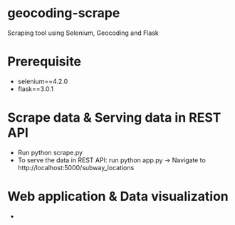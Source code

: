 # geocoding-scrape
Scraping tool using Selenium, Geocoding and Flask

# Prerequisite
- selenium==4.2.0
- flask==3.0.1

# Scrape data & Serving data in REST API
- Run python scrape.py
- To serve the data in REST API: run python app.py -> Navigate to http://localhost:5000/subway_locations

# Web application & Data visualization
- 
